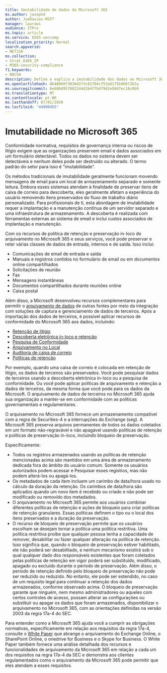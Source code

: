 ```yaml
---
title: Imutabilidade de dados da Microsoft 365
ms.author: josephd
author: JoeDavies-MSFT
manager: laurawi
audience: ITPro
ms.topic: article
ms.service: O365-seccomp
localization_priority: Normal
search.appverid:
- MET150
ms.collection:
- Strat_O365_IP
- M365-security-compliance
f1.keywords:
- NOCSH
description: Define e explica a imutabilidade dos dados no Microsoft 365.
ms.openlocfilehash: 8648060f3036d2f3c81704cf53a817910607263a
ms.sourcegitcommit: 6e608d957082244d1b4ffb47942e5847ec18c0b9
ms.translationtype: MT
ms.contentlocale: pt-BR
ms.lasthandoff: 07/01/2020
ms.locfileid: "44998455"
---
```

# <a name="immutability-in-microsoft-365"></a>Imutabilidade no Microsoft 365

Conformidade normativa, requisitos de governança interna ou riscos de litígio exigem que as organizações preservem email e dados associados em um formulário detectável. Todos os dados no sistema devem ser detectáveis e nenhum deles pode ser destruído ou alterado. O termo padrão do setor para isso é "imutabilidade".

Os métodos tradicionais de imutabilidade geralmente funcionam movendo mensagens de email para um local de armazenamento separado e somente leitura. Embora esses sistemas atendam à finalidade de preservar itens de caixa de correio para descoberta, eles geralmente afetam a experiência do usuário removendo itens preservados do fluxo de trabalho diário personalizado. Para profissionais de ti, esta abordagem de imutabilidade requer a implantação e a manutenção contínua de um servidor separado e uma infraestrutura de armazenamento. A descoberta é realizada com ferramentas externas ao sistema de email e inclui custos associados de implantação e manutenção.

Com os recursos de política de retenção e preservação in-loco do arquivamento no Microsoft 365 e seus serviços, você pode preservar e reter várias classes de dados de entrada, internos e de saída. Isso inclui:

- Comunicações de email de entrada e saída
- Manuais e registros contidos no formulário de email ou em documentos online compartilhados
- Solicitações de reunião
- Fax
- Mensagens instantâneas
- Documentos compartilhados durante reuniões online
- Caixa postal

Além disso, a Microsoft desenvolveu recursos complementares para permitir o [arquivamento de dados](https://support.office.com/article/Archiving-third-party-data-in-Office-365-0ce338d5-3666-4a18-86ab-c6910ff408cc) de outras fontes por meio da integração com soluções de captura e gerenciamento de dados de terceiros. Após a importação dos dados de terceiros, é possível aplicar recursos de conformidade do Microsoft 365 aos dados, incluindo:

- [Retenção de litígio](https://docs.microsoft.com/microsoft-365/compliance/create-a-litigation-hold)
- [Descoberta eletrônica in-loco e retenção](https://docs.microsoft.com/microsoft-365/compliance/manage-legal-investigations)
- [Pesquisa de Conformidade](https://docs.microsoft.com/microsoft-365/compliance/search-for-content)
- [Arquivamento no Local](https://docs.microsoft.com/microsoft-365/compliance/enable-archive-mailboxes)
- [Auditoria de caixa de correio](https://docs.microsoft.com/microsoft-365/compliance/enable-mailbox-auditing)
- [Políticas de retenção](https://docs.microsoft.com/microsoft-365/compliance/retention-policies)

Por exemplo, quando uma caixa de correio é colocada em retenção de litígio, os dados de terceiros são preservados. Você pode pesquisar dados de terceiros usando a descoberta eletrônica in-loco ou a pesquisa de conformidade. Ou você pode aplicar políticas de arquivamento e retenção a dados de terceiros, da mesma forma que você pode para os dados da Microsoft. O arquivamento de dados de terceiros no Microsoft 365 ajuda sua organização a manter-se em conformidade com as políticas governamentais e regulamentares.

O arquivamento no Microsoft 365 fornece um armazenamento compatível com a regra de Securities-4 e a interrupções do Exchange (seg). A Microsoft 365 preserva arquivos permanentes de todos os dados coletados em um formato não-regravável e não apagável usando políticas de retenção e políticas de preservação in-loco, incluindo bloqueio de preservação.

Especificamente:

- Todos os registros armazenados usando as políticas de retenção mencionadas acima são mantidos em uma área de armazenamento dedicada fora do âmbito do usuário comum. Somente os usuários autorizados podem acessar e Pesquisar esses registros, mas não podem alterá-los ou apagá-los.
- Os metadados de cada item incluem um carimbo de data/hora usado no cálculo da duração da retenção. Os carimbos de data/hora são aplicados quando um novo item é recebido ou criado e não pode ser modificado ou removido dos metadados.
- O arquivamento no Microsoft 365 permite aos usuários combinar diferentes políticas de retenção e ações de bloqueio para criar políticas de retenção granulares. Essas políticas definem o tipo ou o local dos itens preservados e a duração da preservação.
- O recurso de bloqueio de preservação permite que os usuários escolham se desejam tornar a política uma política restritiva. Uma política restritiva proíbe que qualquer pessoa tenha a capacidade de remover, desabilitar ou fazer qualquer alteração na política de retenção. Isso significa que, quando o bloqueio de preservação estiver habilitado, ele não poderá ser desabilitado, e nenhum mecanismo existirá sob o qual qualquer dado dos responsáveis existentes que foram coletados pelas políticas de retenção em vigor poderá ser substituído, modificado, apagado ou excluído durante o período de preservação. Além disso, o período de retenção definido pelo bloqueio de preservação não pode ser reduzido ou reduzido. No entanto, ele pode ser estendido, no caso de um requisito legal para continuar a retenção dos dados armazenados, conforme observado acima. O bloqueio de preservação garante que ninguém, nem mesmo administradores ou aqueles com certos controles de acesso, possam alterar as configurações ou substituir ou apagar os dados que foram armazenados, disponibilizar o arquivamento no Microsoft 365, com as orientações definidas na versão 2003 da regra 17a-4 do SEC.

Para entender como a Microsoft 365 ajuda você a cumprir as obrigações normativas, especificamente em relação aos requisitos da regra 17a-4, consulte o [White Paper](https://www.microsoft.com/microsoft-365/blog/wp-content/uploads/2015/11/Microsoft-EOA-White-Paper.pdf) que abrange o arquivamento do Exchange Online, o SharePoint Online, o onedrive for Business e o Skype for Business. O White Paper também fornece uma análise detalhada dos recursos e funcionalidades de arquivamento da Microsoft 365 em relação a cada um dos requisitos na regra 17a-4 da SEC e demonstra aos clientes regulamentados como o arquivamento da Microsoft 365 pode permitir que eles atendam a esses requisitos.
